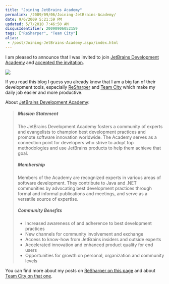 ```yaml
---
title: "Joining JetBrains Academy"
permalink: /2009/09/06/Joining-JetBrains-Academy/
date: 9/6/2009 5:21:59 PM
updated: 5/7/2010 7:46:50 AM
disqusIdentifier: 20090906052159
tags: ["ReSharper", "Team City"]
alias:
 - /post/Joining-JetBrains-Academy.aspx/index.html
---
```

I am pleased to announce that I was invited to join [JetBrains Development Academy](http://www.jetbrains.com/devnet/academy/about/index.html) and [accepted the invitation](http://www.jetbrains.com/devnet/academy/experts/Laurent_Kempe.html). 

[![](/images/2009/Joining-JetBrains-Academy-1.gif)](http://www.jetbrains.com/devnet/academy/experts/Laurent_Kempe.html)
<!-- more -->

If you read this blog I guess you already know that I am a big fan of their development tools, especially [ReSharper](http://www.jetbrains.com/resharper) and [Team City](http://www.jetbrains.com/teamcity) which make my daily job easier and more productive.

About [JetBrains Development Academy](http://www.jetbrains.com/devnet/academy/about/index.html):

> ##### Mission Statement
> 
> The JetBrains Development Academy fosters a community of experts and evangelists to champion best development practices and promote software innovation worldwide. The Academy serves as a connection point for developers who strive to adopt top methodologies and use JetBrains products to help them achieve that goal.
> 
> ##### Membership
> 
> Members of the Academy are recognized experts in various areas of software development. They contribute to Java and .NET communities by advocating best development practices through formal and informal publications and meetings, and serve as a versatile source of expertise.
> 
> ##### Community Benefits
> 
> *   Increased awareness of and adherence to best development practices
> *   New channels for community involvement and exchange
> *   Access to know-how from JetBrains insiders and outside experts
> *   Accelerated innovation and enhanced product quality for end users
> *   Opportunities for growth on personal, organization and community levels

You can find more about my posts on [ReSharper on this page](http://weblogs.asp.net/lkempe/archive/tags/ReSharper/default.aspx) and about [Team City on that one](http://weblogs.asp.net/lkempe/archive/tags/Team+City/default.aspx).
